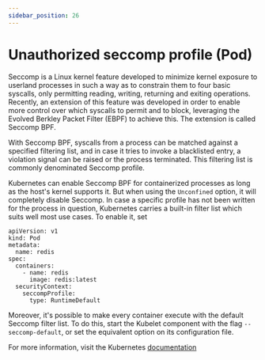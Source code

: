 ```yaml
---
sidebar_position: 26
---
```


# Unauthorized seccomp profile (Pod)

Seccomp is a Linux kernel feature developed to minimize kernel exposure
to userland processes in such a way as to constrain them to four basic
syscalls, only permitting reading, writing, returning and exiting
operations. Recently, an extension of this feature was developed in
order to enable more control over which syscalls to permit and to block,
leveraging the Evolved Berkley Packet Filter (EBPF) to achieve this. The
extension is called Seccomp BPF.

With Seccomp BPF, syscalls from a process can be matched against a
specified filtering list, and in case it tries to invoke a blacklisted
entry, a violation signal can be raised or the process terminated. This
filtering list is commonly denominated Seccomp profile.

Kubernetes can enable Seccomp BPF for containerized processes as long as
the host's kernel supports it. But when using the `Unconfined` option,
it will completely disable Seccomp. In case a specific profile has not
been written for the process in question, Kubernetes carries a
built-in filter list which suits well most use cases. To enable it, set

```
apiVersion: v1
kind: Pod
metadata:
  name: redis
spec:
  containers:
    - name: redis
      image: redis:latest
  securityContext:
    seccompProfile:
      type: RuntimeDefault
```

Moreover, it's possible to make every container execute with the default
Seccomp filter list. To do this, start the Kubelet component with the
flag `--seccomp-default`, or set the equivalent option on its
configuration file.

For more information, visit the Kubernetes
[documentation](https://kubernetes.io/docs/tutorials/security/seccomp)

